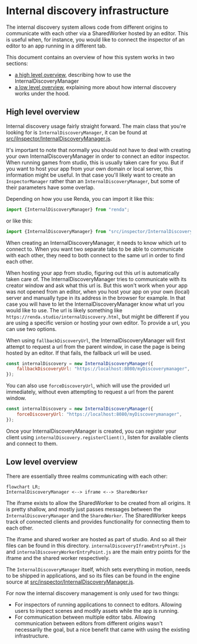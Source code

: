 # Internal discovery infrastructure

The internal discovery system allows code from different origins to communicate with each other
via a SharedWorker hosted by an editor. This is useful when, for instance, you would like to
connect the inspector of an editor to an app running in a different tab.

This document contains an overview of how this system works in two sections:
- [a high level overview](#high-level-overview), describing how to use the InternalDiscoveryManager
- [a low level overview](#low-level-overview), explaining more about how internal discovery works under the hood.

## High level overview

Internal discovery usage fairly straight forward. The main class that you're looking for is `InternalDiscoveryManager`,
it can be found at [src/iInspector/InternalDiscoveryManager.js](../../../../../src/inspector/InternalDiscoveryManager.js).

It's important to note that normally you should not have to deal with creating your own InternalDiscoveryManager
in order to connect an editor inspector. When running games from studio, this is usually taken care for you.
But if you want to host your app from your own domain or local server, this information might be useful.
In that case you'll likely want to create an `InspectorManager` rather than an `InternalDiscoveryManager`,
but some of their parameters have some overlap.

Depending on how you use Renda, you can import it like this:
```js
import {InternalDiscoveryManager} from "renda";
```
or like this:
```js
import {InternalDiscoveryManager} from "src/inspector/InternalDiscoveryManager.js";
```

When creating an InternalDiscoveryManager, it needs to know which url to connect to.
When you want two separate tabs to be able to communicate with each other,
they need to both connect to the same url in order to find each other.

When hosting your app from studio, figuring out this url is automatically taken care of.
The InternalDiscoveryManager tries to communicate with its creator window and ask what this url is.
But this won't work when your app was not opened from an editor, when you host your app on your own (local) server
and manually type in its address in the browser for example. In that case you will have to let the InternalDiscoveryManager know
what url you would like to use. The url is likely something like `https://renda.studio/internalDiscovery.html`,
but might be different if you are using a specific version or hosting your own editor. To provide a url, you can use two options.

When using `fallbackDiscoveryUrl`, the InternalDiscoveryManager will first attempt to request a url from the parent window,
in case the page is being hosted by an editor. If that fails, the fallback url will be used.

```js
const internalDiscovery = new InternalDiscoveryManager({
	fallbackDiscoveryUrl: "https://localhost:8080/myDiscoverymanager",
});
```

You can also use `forceDiscoveryUrl`, which will use the provided url immediately,
without even attempting to request a url from the parent window.

```js
const internalDiscovery = new InternalDiscoveryManager({
	forceDiscoveryUrl: "https://localhost:8080/myDiscoverymanager",
});
```

Once your InternalDiscoveryManager is created, you can register your client using `internalDiscovery.registerClient()`,
listen for available clients and connect to them.

## Low level overview

There are essentially three realms communicating with each other:

```mermaid
flowchart LR;
InternalDiscoveryManager <--> iframe <--> SharedWorker
```

The iframe exists to allow the SharedWorker to be created from all origins.
It is pretty shallow, and mostly just passes messages between the `InternalDiscoveryManager` and the `SharedWorker`.
The SharedWorker keeps track of connected clients and provides functionality for connecting them to each other.

The iframe and shared worker are hosted as part of studio. And so all their files can be found in this directory.
`internalDiscoveryIframeEntryPoint.js` and `internalDiscoveryWorkerEntryPoint.js` are the main entry points
for the iframe and the shared worker respectively.

The `InternalDiscoveryManager` itself, which sets everything in motion, needs to be shipped in applications,
and so its files can be found in the engine source at [src/inspector/InternalDiscoveryManager.js](../../../../../src/inspector/InternalDiscoveryManager.js).

For now the internal discovery management is only used for two things:

- For inspectors of running applications to connect to editors.
  Allowing users to inspect scenes and modify assets while the app is running.
- For communication between multiple editor tabs. Allowing communication between editors
  from different origins wasn't necessarily the goal, but a nice benefit that came with using
  the existing infrastructure.
